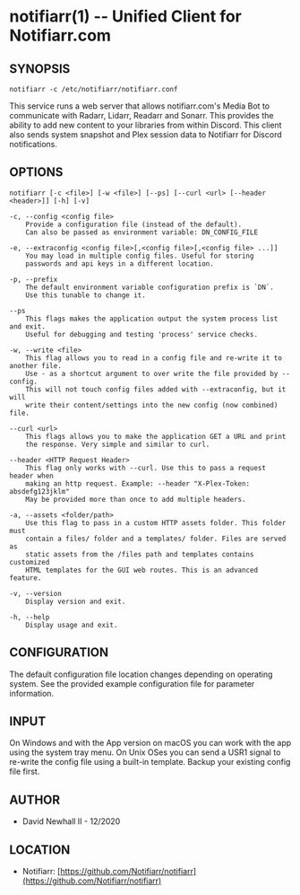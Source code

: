 notifiarr(1) -- Unified Client for Notifiarr.com
===

SYNOPSIS
---

`notifiarr -c /etc/notifiarr/notifiarr.conf`

This service runs a web server that allows notifiarr.com's Media Bot to
communicate with Radarr, Lidarr, Readarr and Sonarr. This provides the ability
to add new content to your libraries from within Discord. This client also sends
system snapshot and Plex session data to Notifiarr for Discord notifications.

OPTIONS
---

`notifiarr [-c <file>] [-w <file>] [--ps] [--curl <url> [--header <header>]] [-h] [-v]`

    -c, --config <config file>
        Provide a configuration file (instead of the default).
        Can also be passed as environment variable: DN_CONFIG_FILE

    -e, --extraconfig <config file>[,<config file>[,<config file> ...]]
        You may load in multiple config files. Useful for storing
        passwords and api keys in a different location.

    -p, --prefix
        The default environment variable configuration prefix is `DN`.
        Use this tunable to change it.

    --ps
        This flags makes the application output the system process list and exit.
        Useful for debugging and testing 'process' service checks.

    -w, --write <file>
        This flag allows you to read in a config file and re-write it to another file.
        Use - as a shortcut argument to over write the file provided by --config.
        This will not touch config files added with --extraconfig, but it will
        write their content/settings into the new config (now combined) file.

    --curl <url>
        This flags allows you to make the application GET a URL and print
        the response. Very simple and similar to curl.

    --header <HTTP Request Header>
        This flag only works with --curl. Use this to pass a request header when
        making an http request. Example: --header "X-Plex-Token: absdefg123jklm"
        May be provided more than once to add multiple headers.

    -a, --assets <folder/path>
        Use this flag to pass in a custom HTTP assets folder. This folder must
        contain a files/ folder and a templates/ folder. Files are served as
        static assets from the /files path and templates contains customized
        HTML templates for the GUI web routes. This is an advanced feature.

    -v, --version
        Display version and exit.

    -h, --help
        Display usage and exit.

CONFIGURATION
---

The default configuration file location changes depending on operating system.
See the provided example configuration file for parameter information.

INPUT
---

On Windows and with the App version on macOS you can work with the app using the
system tray menu. On Unix OSes you can send a USR1 signal to re-write the config
file using a built-in template. Backup your existing config file first.

AUTHOR
---
*   David Newhall II - 12/2020

LOCATION
---
* Notifiarr: [https://github.com/Notifiarr/notifiarr](https://github.com/Notifiarr/notifiarr)
